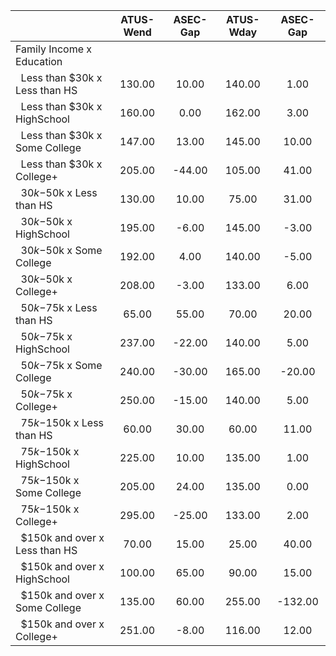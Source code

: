 
|                      |    ATUS-Wend |     ASEC-Gap |    ATUS-Wday |     ASEC-Gap |
| -------------------- | :----------: | :----------: | :----------: | :----------: |
| Family Income x Education |              |              |              |              |
| &nbsp;&nbsp;Less than $30k x Less than HS |       130.00 |        10.00 |       140.00 |         1.00 |
| &nbsp;&nbsp;Less than $30k x HighSchool |       160.00 |         0.00 |       162.00 |         3.00 |
| &nbsp;&nbsp;Less than $30k x Some College |       147.00 |        13.00 |       145.00 |        10.00 |
| &nbsp;&nbsp;Less than $30k x College+ |       205.00 |       -44.00 |       105.00 |        41.00 |
| &nbsp;&nbsp;$30k-$50k x Less than HS |       130.00 |        10.00 |        75.00 |        31.00 |
| &nbsp;&nbsp;$30k-$50k x HighSchool |       195.00 |        -6.00 |       145.00 |        -3.00 |
| &nbsp;&nbsp;$30k-$50k x Some College |       192.00 |         4.00 |       140.00 |        -5.00 |
| &nbsp;&nbsp;$30k-$50k x College+ |       208.00 |        -3.00 |       133.00 |         6.00 |
| &nbsp;&nbsp;$50k-$75k x Less than HS |        65.00 |        55.00 |        70.00 |        20.00 |
| &nbsp;&nbsp;$50k-$75k x HighSchool |       237.00 |       -22.00 |       140.00 |         5.00 |
| &nbsp;&nbsp;$50k-$75k x Some College |       240.00 |       -30.00 |       165.00 |       -20.00 |
| &nbsp;&nbsp;$50k-$75k x College+ |       250.00 |       -15.00 |       140.00 |         5.00 |
| &nbsp;&nbsp;$75k-$150k x Less than HS |        60.00 |        30.00 |        60.00 |        11.00 |
| &nbsp;&nbsp;$75k-$150k x HighSchool |       225.00 |        10.00 |       135.00 |         1.00 |
| &nbsp;&nbsp;$75k-$150k x Some College |       205.00 |        24.00 |       135.00 |         0.00 |
| &nbsp;&nbsp;$75k-$150k x College+ |       295.00 |       -25.00 |       133.00 |         2.00 |
| &nbsp;&nbsp;$150k and over x Less than HS |        70.00 |        15.00 |        25.00 |        40.00 |
| &nbsp;&nbsp;$150k and over x HighSchool |       100.00 |        65.00 |        90.00 |        15.00 |
| &nbsp;&nbsp;$150k and over x Some College |       135.00 |        60.00 |       255.00 |      -132.00 |
| &nbsp;&nbsp;$150k and over x College+ |       251.00 |        -8.00 |       116.00 |        12.00 |

